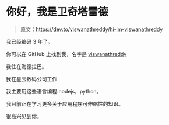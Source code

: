 # 你好，我是卫奇塔雷德

> 原文：<https://dev.to/viswanathreddy/hi-im-viswanathreddy>

我已经编码 3 年了。

你可以在 GitHub 上找到我，名字是 [viswanathreddy](https://github.com/viswanathreddy)

我住在海德拉巴。

我在星云数码公司工作

我主要用这些语言编程:nodejs，python。

我目前正在学习更多关于应用程序可伸缩性的知识。

很高兴见到你。
